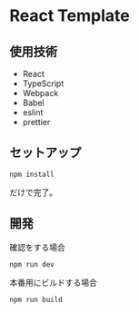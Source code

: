 # React Template

## 使用技術

- React
- TypeScript
- Webpack
- Babel
- eslint
- prettier

## セットアップ

```
npm install
```

だけで完了。

## 開発

確認をする場合

```
npm run dev
```

本番用にビルドする場合

```
npm run build
```
